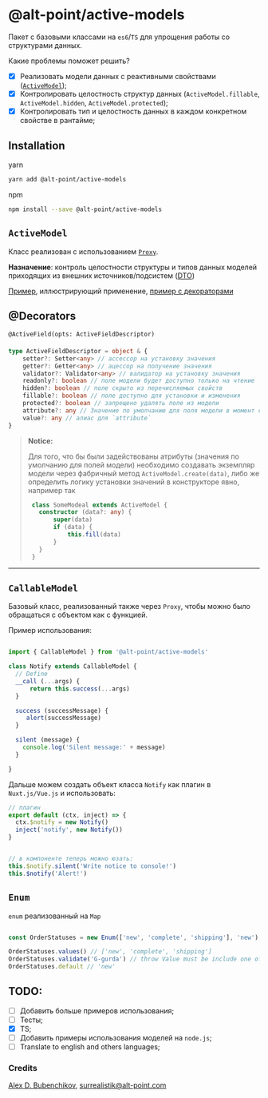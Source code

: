 @alt-point/active-models
===

Пакет с базовыми классами на `es6`/`TS` для упрощения работы со структурами данных.

Какие проблемы поможет решить?

- [x] Реализовать модели данных с реактивными свойствами ([`ActiveModel`](#activemodel));
- [x] Контролировать целостность структур данных (`ActiveModel.fillable`, `ActiveModel.hidden`, `ActiveModel.protected`);
- [x] Контролировать тип и целостность данных в каждом конкретном свойстве в рантайме;

Installation
---

yarn

```bash
yarn add @alt-point/active-models
```

npm

```bash
npm install --save @alt-point/active-models
```

## `ActiveModel`

Класс реализован с использованием [`Proxy`](https://developer.mozilla.org/en-US/docs/Web/JavaScript/Reference/Global_Objects/Proxy).

**Назначение**: контроль целостности структуры и типов данных моделей приходящих из внешних источников/подсистем ([DTO](https://en.wikipedia.org/wiki/Data_transfer_object))

[Пример](docs/active-model.md), иллюстрирующий применение, [пример с декораторами](docs/active-model-with-decorators.md)


@Decorators
---


`@ActiveField(opts: ActiveFieldDescriptor)`
####
```ts
type ActiveFieldDescriptor = object & {
    setter?: Setter<any> // ассессор на установку значения
    getter?: Getter<any> // ацессор на получение значения
    validator?: Validator<any> // валидатор на установку значения
    readonly?: boolean // поле модели будет доступно только на чтение
    hidden?: boolean // поле скрыто из перечисляемых свойств
    fillable?: boolean // поле доступно для установки и изменения
    protected?: boolean // запрещено удалять поле из модели
    attribute?: any // Значение по умолчанию для поля модели в момент создания объекта
    value?: any // алиас для `attribute`
}
```

>
> **Notice:**
>
> Для того, что бы были задействованы атрибуты (значения по умолчанию для полей модели) необходимо
> создавать экземпляр модели через фабричный метод `ActiveModel.create(data)`, либо же определить логику установки
> значений в конструкторе явно, например так
>
> ```ts
>  class SomeModeal extends ActiveModel {
>    constructor (data?: any) {
>        super(data)
>        if (data) {
>            this.fill(data)
>        }
>    }
>  }
>```


***


## `CallableModel`

Базовый класс, реализованный также через `Proxy`, чтобы можно было обращаться с объектом как с функцией.

Пример использования:

```js

import { CallableModel } from '@alt-point/active-models'

class Notify extends CallableModel {
  // Define
  __call (...args) {
      return this.success(...args)
  }

  success (successMessage) {
     alert(successMessage)
  }

  silent (message) {
    console.log('Silent message:' + message)
  }

}
```

Дальше можем создать объект класса `Notify` как плагин в `Nuxt.js/Vue.js` и использовать:

```js
// плагин
export default (ctx, inject) => {
  ctx.$notify = new Notify()
  inject('notify', new Notify())
}


// в компоненте теперь можно юзать:
this.$notify.silent('Write notice to console!')
this.$notify('Alert!')
```

## `Enum`
`enum` реализованный на `Map`

```js

const OrderStatuses = new Enum(['new', 'complete', 'shipping'], 'new')

OrderStatuses.values() // ['new', 'complete', 'shipping']
OrderStatuses.validate('G-gurda') // throw Value must be include one of type: new, complete, 'shipping; Provide value "G-gurda"
OrderStatuses.default // 'new'

```

## TODO:
- [ ] Добавить больше примеров использования;
- [ ] Тесты;
- [x] TS;
- [ ] Добавить примеры использования моделей на `node.js`;
- [ ] Translate to english and others languages;

### Credits
[Alex D. Bubenchikov](https://t.me/surrealistik), [surrealistik@alt-point.com](mailto:surrealistik@alt-point.com?subject=ActiveModels)
